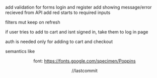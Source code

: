 add validation for forms login and register
add showing message/error recieved from API
add red starts to required inputs

filters mut keep on refresh

if user tries to add to cart and isnt signed in, take them to log in page


auth is needed only for adding to cart and checkout

semantics like <main> <header>
font:
https://fonts.google.com/specimen/Poppins


//lastcommit
